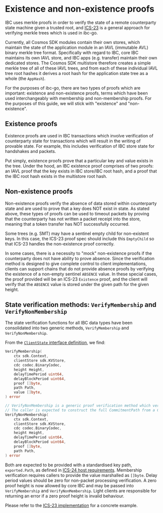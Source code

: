 <!--
order: 6
-->

# Existence and non-existence proofs 

IBC uses merkle proofs in order to verify the state of a remote counterparty state machine given a trusted root, and [ICS-23](https://github.com/cosmos/ics23/tree/master/go) is a general approach for verifying merkle trees which is used in ibc-go.

Currently, all Cosmos SDK modules contain their own stores, which maintain the state of the application module in an IAVL (immutable AVL) binary merkle tree format. Specifically with regard to IBC, core IBC maintains its own IAVL store, and IBC apps (e.g. transfer) maintain their own dedicated stores. The Cosmos SDK multistore therefore creates a simple merkle tree of all of these IAVL trees, and from each of these individual IAVL tree root hashes it derives a root hash for the application state tree as a whole (the `AppHash`).

For the purposes of ibc-go, there are two types of proofs which are important: existence and non-existence proofs, terms which have been used interchangeably with membership and non-membership proofs. For the purposes of this guide, we will stick with "existence" and "non-existence".

## Existence proofs

Existence proofs are used in IBC transactions which involve verification of counterparty state for transactions which will result in the writing of provable state. For example, this includes verification of IBC store state for handshakes and packets.

Put simply, existence proofs prove that a particular key and value exists in the tree. Under the hood, an IBC existence proof comprises of two  proofs: an IAVL proof that the key exists in IBC store/IBC root hash, and a proof that the IBC root hash exists in the multistore root hash.

## Non-existence proofs

Non-existence proofs verify the absence of data stored within counterparty state and are used to prove that a key does NOT exist in state. As stated above, these types of proofs can be used to timeout packets by proving that the counterparty has not written a packet receipt into the store, meaning that a token transfer has NOT successfully occurred.

Some trees (e.g. SMT) may have a sentinel empty child for non-existent keys. In this case, the ICS-23 proof spec should include this `EmptyChild` so that ICS-23 handles the non-existence proof correctly.

In some cases, there is a necessity to "mock" non-existence proofs if the counterparty does not have ability to prove absence. Since the verification method is designed to give complete control to client implementations, clients can support chains that do not provide absence proofs by verifying the existence of a non-empty sentinel `ABSENCE` value. In these special cases, the proof provided will be an ICS-23 `Existence` proof, and the client will verify that the `ABSENCE` value is stored under the given path for the given height.

## State verification methods: `VerifyMembership` and `VerifyNonMembership`

The state verification functions for all IBC data types have been consolidated into two generic methods, `VerifyMembership` and `VerifyNonMembership`.

From the [`ClientState` interface definition](https://github.com/cosmos/ibc-go/blob/e650be91614ced7be687c30eb42714787a3bbc59/modules/core/exported/client.go#L68-L91), we find:

```go
VerifyMembership(
    ctx sdk.Context,
    clientStore sdk.KVStore,
    cdc codec.BinaryCodec,
    height Height,
    delayTimePeriod uint64,
    delayBlockPeriod uint64,
    proof []byte,
    path Path,
    value []byte,
) error

// VerifyNonMembership is a generic proof verification method which verifies the absence of a given CommitmentPath at a specified height.
// The caller is expected to construct the full CommitmentPath from a CommitmentPrefix and a standardized path (as defined in ICS 24).
VerifyNonMembership(
    ctx sdk.Context,
    clientStore sdk.KVStore,
    cdc codec.BinaryCodec,
    height Height,
    delayTimePeriod uint64,
    delayBlockPeriod uint64,
    proof []byte,
    path Path,
) error
```

Both are expected to be provided with a standardised key path, `exported.Path`, as defined in [ICS-24 host requirements](https://github.com/cosmos/ibc/tree/main/spec/core/ics-024-host-requirements). Membership verification requires callers to provide the value marshalled as `[]byte`. Delay period values should be zero for non-packet processing verification. A zero proof height is now allowed by core IBC and may be passed into `VerifyMembership` and `VerifyNonMembership`. Light clients are responsible for returning an error if a zero proof height is invalid behaviour.

Please refer to the [ICS-23 implementation](https://github.com/cosmos/ibc-go/blob/e093d85b533ab3572b32a7de60b88a0816bed4af/modules/core/23-commitment/types/merkle.go#L131-L205) for a concrete example.
